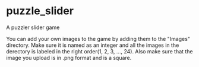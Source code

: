 # puzzle_slider
A puzzler slider game

You can add your own images to the game by adding them to the "Images" directory. Make sure it is named as an integer and all the images in the derectory is labeled in the right order(1, 2, 3, ..., 24). Also make sure that the image you upload is in .png format and is a square.
